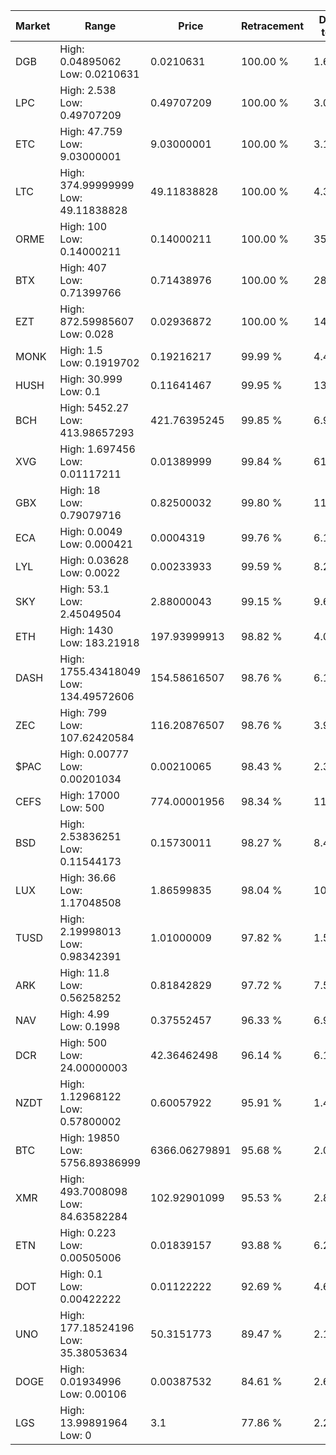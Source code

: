 | Market | Range | Price| Retracement | Doubles to 50% |
| --- | --- | --- | --- | --- |
| DGB | High: 0.04895062<br />Low: 0.0210631 | 0.0210631 | 100.00 % | 1.66 |
| LPC | High: 2.538<br />Low: 0.49707209 | 0.49707209 | 100.00 % | 3.05 |
| ETC | High: 47.759<br />Low: 9.03000001 | 9.03000001 | 100.00 % | 3.14 |
| LTC | High: 374.99999999<br />Low: 49.11838828 | 49.11838828 | 100.00 % | 4.32 |
| ORME | High: 100<br />Low: 0.14000211 | 0.14000211 | 100.00 % | 357.64 |
| BTX | High: 407<br />Low: 0.71399766 | 0.71438976 | 100.00 % | 285.36 |
| EZT | High: 872.59985607<br />Low: 0.028 | 0.02936872 | 100.00 % | 14,856.42 |
| MONK | High: 1.5<br />Low: 0.1919702 | 0.19216217 | 99.99 % | 4.40 |
| HUSH | High: 30.999<br />Low: 0.1 | 0.11641467 | 99.95 % | 133.57 |
| BCH | High: 5452.27<br />Low: 413.98657293 | 421.76395245 | 99.85 % | 6.95 |
| XVG | High: 1.697456<br />Low: 0.01117211 | 0.01389999 | 99.84 % | 61.46 |
| GBX | High: 18<br />Low: 0.79079716 | 0.82500032 | 99.80 % | 11.39 |
| ECA | High: 0.0049<br />Low: 0.000421 | 0.0004319 | 99.76 % | 6.16 |
| LYL | High: 0.03628<br />Low: 0.0022 | 0.00233933 | 99.59 % | 8.22 |
| SKY | High: 53.1<br />Low: 2.45049504 | 2.88000043 | 99.15 % | 9.64 |
| ETH | High: 1430<br />Low: 183.21918 | 197.93999913 | 98.82 % | 4.08 |
| DASH | High: 1755.43418049<br />Low: 134.49572606 | 154.58616507 | 98.76 % | 6.11 |
| ZEC | High: 799<br />Low: 107.62420584 | 116.20876507 | 98.76 % | 3.90 |
| $PAC | High: 0.00777<br />Low: 0.00201034 | 0.00210065 | 98.43 % | 2.33 |
| CEFS | High: 17000<br />Low: 500 | 774.00001956 | 98.34 % | 11.30 |
| BSD | High: 2.53836251<br />Low: 0.11544173 | 0.15730011 | 98.27 % | 8.44 |
| LUX | High: 36.66<br />Low: 1.17048508 | 1.86599835 | 98.04 % | 10.14 |
| TUSD | High: 2.19998013<br />Low: 0.98342391 | 1.01000009 | 97.82 % | 1.58 |
| ARK | High: 11.8<br />Low: 0.56258252 | 0.81842829 | 97.72 % | 7.55 |
| NAV | High: 4.99<br />Low: 0.1998 | 0.37552457 | 96.33 % | 6.91 |
| DCR | High: 500<br />Low: 24.00000003 | 42.36462498 | 96.14 % | 6.18 |
| NZDT | High: 1.12968122<br />Low: 0.57800002 | 0.60057922 | 95.91 % | 1.42 |
| BTC | High: 19850<br />Low: 5756.89386999 | 6366.06279891 | 95.68 % | 2.01 |
| XMR | High: 493.7008098<br />Low: 84.63582284 | 102.92901099 | 95.53 % | 2.81 |
| ETN | High: 0.223<br />Low: 0.00505006 | 0.01839157 | 93.88 % | 6.20 |
| DOT | High: 0.1<br />Low: 0.00422222 | 0.01122222 | 92.69 % | 4.64 |
| UNO | High: 177.18524196<br />Low: 35.38053634 | 50.3151773 | 89.47 % | 2.11 |
| DOGE | High: 0.01934996<br />Low: 0.00106 | 0.00387532 | 84.61 % | 2.63 |
| LGS | High: 13.99891964<br />Low: 0 | 3.1 | 77.86 % | 2.26 |
